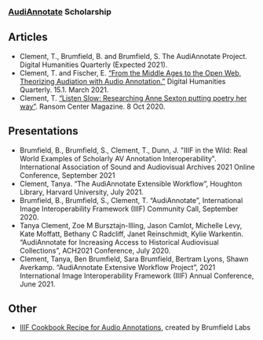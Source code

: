 
### [AudiAnnotate](https://hipstas.github.io/AudiAnnotate/) Scholarship
## Articles
* Clement, T., Brumfield, B. and Brumfield, S. The AudiAnnotate Project. Digital Humanities Quarterly (Expected 2021). 
* Clement, T. and Fischer, E. [“From the Middle Ages to the Open Web, Theorizing Audiation with Audio Annotation.”](http://www.digitalhumanities.org/dhq/vol/15/1/000512/000512.html) Digital Humanities Quarterly. 15.1. March 2021. 
* Clement, T. [“Listen Slow: Researching Anne Sexton putting poetry her way”](https://sites.utexas.edu/ransomcentermagazine/2020/10/08/listen-slow-researching-anne-sexton-putting-poetry-her-way/). Ransom Center Magazine. 8 Oct 2020.
## Presentations
* Brumfield, B., Brumfield, S., Clement, T., Dunn, J. "IIIF in the Wild: Real World Examples of Scholarly AV Annotation Interoperability". International Association of Sound and Audiovisual Archives 2021 Online Conference, September 2021 
* Clement, Tanya. “The AudiAnnotate Extensible Workflow”, Houghton Library, Harvard University, July 2021. 
* Brumfield, B., Brumfield, S., Clement, T. “AudiAnnotate”, International Image Interoperability Framework (IIIF) Community Call, September 2020.
* Tanya Clement, Zoe M Bursztajn-Illing, Jason Camlot, Michelle Levy, Kate Moffatt, Bethany C Radcliff, Janet Reinschmidt, Kylie Warkentin. “AudiAnnotate for Increasing Access to Historical Audiovisual Collections”, ACH2021 Conference, July 2020. 
* Clement, Tanya, Ben Brumfield, Sara Brumfield, Bertram Lyons, Shawn Averkamp. “AudiAnnotate Extensive Workflow Project”, 2021 International Image Interoperability Framework (IIIF) Annual Conference, June 2021. 
## Other
* [IIIF Cookbook Recipe for Audio Annotations](https://preview.iiif.io/cookbook/Recipe_103_brumfieldlabs/recipe/0103-poetry-reading-annotations/), created by Brumfield Labs



